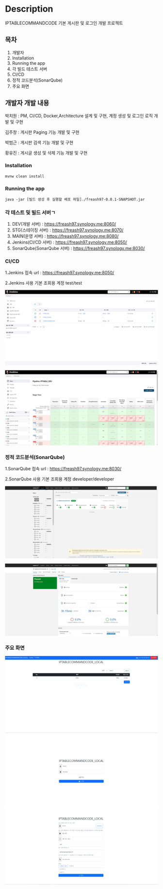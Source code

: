 # Description
IPTABLECOMMANDCODE 기본 게시판 및 로그인 개발 프로젝트

## 목차
1. 개발자
2. Installation
2. Running the app
3. 각 빌드 테스트 서버
4. CI/CD
5. 정적 코드분석(SonarQube)
6. 주요 화면
## 개발자 개발 내용
박치원 : PM, CI/CD, Docker,Architecture 설계 및 구현, 계정 생성 및 로그인 로직 개발 및 구현

김주창 : 게시판 Paging 기능 개발 및 구현

박범근 : 게시판 검색 기능 개발 및 구현

황유진 : 게시글 생성 및 삭제 기능 개발 및 구현
### Installation
```
mvnw clean install
```
### Running the app
```
java -jar [빌드 생성 후 실행할 배포 파일]./freash97-0.0.1-SNAPSHOT.jar
```
### 각 테스트 및 빌드 서버ㄱ
1. DEV(개발 서버) : <https://freash97.synology.me:8060/>
2. STG(스테이징 서버) : <https://freash97.synology.me:8070/>
3. MAIN(운영 서버) : <https://freash97.synology.me:8080/>
4. Jenkins(CI/CD 서버) : <https://freash97.synology.me:8050/>
5. SonarQube(SonarQube 서버) : <https://freash97.synology.me:8030/>

### CI/CD
1.Jenkins 접속 url : <https://freash97.synology.me:8050/>

2.Jenkins 사용 기본 조회용 계정 test/test

![jenkins 화면](file/jenkins.png)

![jenkins 빌드 화면](file/jenkins2.png)

### 정적 코드분석(SonarQube)
1.SonarQube 접속 url : <https://freash97.synology.me:8030/>

2.SonarQube 사용 기본 조회용 계정 developer/developer

![SonarQube 화면](file/SonarQube.png)

![SonarQube 정적 분석 화면](file/SonarQube2.png)

### 주요 화면
![index 화면](file/index.png)
![Sign_In 화면](file/Sign_In.png)
![Sign_Up 화면](file/Sign_Up.png)
